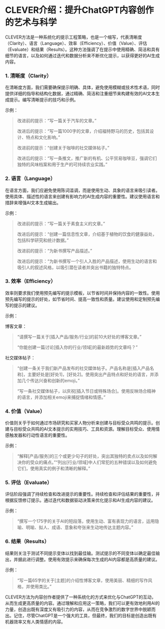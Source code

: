# CLEVER介绍：提升ChatGPT内容创作的艺术与科学

CLEVER方法是一种系统化的提示工程策略，也是一个缩写，代表清晰度（Clarity）、语言（Language）、效率（Efficiency）、价值（Value）、评估（Evaluate）和结果（Results）。这种方法强调了在提示中使用精确、简洁和具有细节的语言，以及如何通过迭代和数据分析来不断优化提示，以获得更好的AI生成内容。

### **1. 清晰度（Clarity）**

在清晰度方面，我们需要确保提示明确、具体，避免使用模糊或技术性术语，同时提供详细的指导和结构化数据，通过精确、简洁和注重细节来构建有效的AI文本生成提示。编写清晰提示的技巧和示例。

示例：

> 改进前的提示：“写一篇关于汽车的文章。”
> 
> 
> 改进后的提示：“写一篇1000字的文章，介绍福特野马的历史，包括其设计、特点和文化影响。”
> 
> 改进前的提示：“创建关于咖啡的社交媒体帖子。”
> 
> 改进后的提示：“写一条推文，推广新的有机、公平贸易咖啡豆，强调它们独特的风味档案和用于生产的可持续农业实践。”
> 

### **2. 语言（Language）**

在语言方面，我们应避免使用陈词滥调，而是使用生动、具象的语言来吸引读者。使用具体、描述性的语言来创建有影响力的AI生成内容的重要性。建议使用语言和措辞来增强AI文本生成输出。

示例：

> 改进前的提示：“写一篇关于素食主义的文章。”
> 
> 
> 改进后的提示：“创建一篇信息性文章，介绍基于植物的饮食的健康益处，包括科学研究和统计数据。”
> 
> 改进前的提示：“为新书撰写产品描述。”
> 
> 改进后的提示：“为新书撰写一个引人入胜的产品描述，使用生动的语言和吸引人的叙述风格，以吸引潜在读者并突出书籍的独特特点。
> 

### **3. 效率（Efficiency）**

效率则要求我们使用预先编写的提示模板，以节省时间并保持内容的一致性。使用预先编写的提示的好处，如节省时间、提高一致性和质量。建议使用和定制预先编写的提示的建议。

示例：

博客文章：

> “请撰写一篇关于[插入产品/服务/行业]的前10大好处的博客文章。”
> 
> 
> “你能创建一篇讨论[插入你的行业/领域]的最新趋势的文章吗？”
> 

社交媒体帖子：

> “创建一条关于我们新产品发布的社交媒体帖子。产品名称是[插入产品名称]，主要好处是[好处1]，[好处2]。使用突出产品特点和好处的语言，并添加几个传达兴奋和创新的emoji。”
> 
> 
> “写一条社交媒体帖子，以庆祝[插入节日或特殊场合]。使用反映场合精神的语言，并添加相关emoji来捕捉情绪和情感。”
> 

### **4. 价值（Value）**

价值则关乎于如何通过市场研究和买家人物分析来创建与目标受众共鸣的提示。创建与目标受众共鸣的AI文本提示的实用技巧、工具和资源。理解目标受众、使用情感触发器和行动性语言的重要性。

示例：

> “解释[产品/服务]的三个或更少句子的好处，突出其独特的卖点以及如何解决你的受众的痛点。”“列出[行业/领域]中人们常犯的五种错误以及如何避免它们，使用真实的例子和清晰的解释。”
> 

### **5. 评估（Evaluate）**

评估阶段强调了持续检查和改进提示的重要性。持续检查和评估结果的重要性，并根据反馈修订提示。通过迭代和数据驱动决策来优化提示和AI生成内容的建议。

示例：

> “撰写一个175字的关于AI的短段落，使用生动、富有表现力的语言，运用隐喻、明喻、拟人、成语、意象和夸张来生动地传达主题内容。”
> 

### **6. 结果（Results）**

结果则关注于测试不同提示变体以找到最佳输。测试提示的不同变体以确定最佳输出，并据此进行调整。使用有效提示来确保每次生成的AI内容都是高质量的建议。

示例：

> “写一篇65字的关于[主题]的介绍性博客文章，使用美丽、精细的写作风格，并使用类比。”
> 

CLEVER方法为内容创作者提供了一种系统化的方式来优化与ChatGPT的互动，从而生成更高质量的内容。通过理解和应用这一策略，我们可以更有效地利用AI的力量，创造出既有深度又有吸引力的内容，从而在竞争激烈的数字世界中脱颖而出。记住，尽管ChatGPT是一个强大的工具，但最终，我们的目标是创造出既有机器效率又有人类情感的内容。